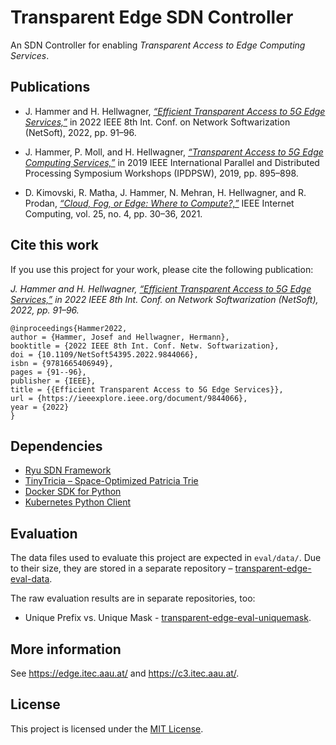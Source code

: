 # Transparent Edge SDN Controller

An SDN Controller for enabling _Transparent Access to Edge Computing Services_.


## Publications

* J. Hammer and H. Hellwagner, _[“Efficient Transparent Access to 5G Edge Services,”](https://ieeexplore.ieee.org/document/9844066)_ in 2022 IEEE 8th Int. Conf. on Network Softwarization (NetSoft), 2022, pp. 91–96.

* J. Hammer, P. Moll, and H. Hellwagner, _[“Transparent Access to 5G Edge Computing Services,”](https://ieeexplore.ieee.org/document/8778343/)_ in 2019 IEEE International Parallel and Distributed Processing Symposium Workshops (IPDPSW), 2019, pp. 895–898.

* D. Kimovski, R. Matha, J. Hammer, N. Mehran, H. Hellwagner, and R. Prodan, _[“Cloud, Fog, or Edge: Where to Compute?,”](https://ieeexplore.ieee.org/document/9321525/)_ IEEE Internet Computing, vol. 25, no. 4, pp. 30–36, 2021.


## Cite this work

If you use this project for your work, please cite the following publication:

_J. Hammer and H. Hellwagner, [“Efficient Transparent Access to 5G Edge Services,”](https://ieeexplore.ieee.org/document/9844066) in 2022 IEEE 8th Int. Conf. on Network Softwarization (NetSoft), 2022, pp. 91–96._

```
@inproceedings{Hammer2022,
author = {Hammer, Josef and Hellwagner, Hermann},
booktitle = {2022 IEEE 8th Int. Conf. Netw. Softwarization},
doi = {10.1109/NetSoft54395.2022.9844066},
isbn = {9781665406949},
pages = {91--96},
publisher = {IEEE},
title = {{Efficient Transparent Access to 5G Edge Services}},
url = {https://ieeexplore.ieee.org/document/9844066},
year = {2022}
}
```


## Dependencies

* [Ryu SDN Framework](https://ryu-sdn.org/)
* [TinyTricia – Space-Optimized Patricia Trie](https://github.com/josefhammer/tinytricia)
* [Docker SDK for Python](https://docker-py.readthedocs.io/)
* [Kubernetes Python Client](https://github.com/kubernetes-client/python)


## Evaluation

The data files used to evaluate this project are expected in `eval/data/`. 
Due to their size, they are stored in a separate repository – [transparent-edge-eval-data](https://github.com/josefhammer/transparent-edge-eval-data).

The raw evaluation results are in separate repositories, too:

* Unique Prefix vs. Unique Mask - [transparent-edge-eval-uniquemask](https://github.com/josefhammer/transparent-edge-eval-uniquemask).


## More information

See <https://edge.itec.aau.at/> and <https://c3.itec.aau.at/>.


## License

This project is licensed under the [MIT License](LICENSE.md).
